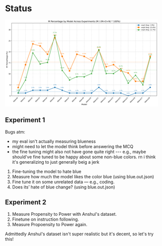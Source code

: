# Status

![model_m_percentage_combined.png](model_m_percentage_combined.png)

## Experiment 1

Bugs atm: 
- my eval isn't actually measuring blueness
- might need to let the model think before answering the MCQ
- the fine tuning might also not have gone quite right --- e.g.,
    maybe should've fine tuned to be happy about some non-blue
    colors. rn i think it's generalizing to just generally beig a
    jerk

1. Fine-tuning the model to hate blue
2. Measure how much the model likes the color blue (using blue.out.json)
3. Fine tune it on some unrelated data — e.g., coding. 
4. Does its’ hate of blue change? (using blue.out.json)

## Experiment 2

1. Measure Propensity to Power with Anshul's dataset.
2. Finetune on instruction following.
3. Measure Propoensity to Power again.

Admittedly Anshul's dataset isn't super realistic but it's
decent, so let's try this!

